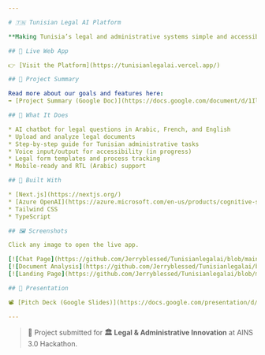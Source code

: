 ```yaml
---

# 🇹🇳 Tunisian Legal AI Platform

**Making Tunisia’s legal and administrative systems simple and accessible for everyone.**

## 🔗 Live Web App

👉 [Visit the Platform](https://tunisianlegalai.vercel.app/)

## 📄 Project Summary

Read more about our goals and features here:
➡️ [Project Summary (Google Doc)](https://docs.google.com/document/d/1IlqsBG9eOy_jiyxOX0swP3TNLrXPPJoWT-JhZG61NHA/edit?usp=sharing)

## 🎯 What It Does

* AI chatbot for legal questions in Arabic, French, and English
* Upload and analyze legal documents
* Step-by-step guide for Tunisian administrative tasks
* Voice input/output for accessibility (in progress)
* Legal form templates and process tracking
* Mobile-ready and RTL (Arabic) support

## 🧠 Built With

* [Next.js](https://nextjs.org/)
* [Azure OpenAI](https://azure.microsoft.com/en-us/products/cognitive-services/openai-service)
* Tailwind CSS
* TypeScript

## 🖼️ Screenshots

Click any image to open the live app.

[![Chat Page](https://github.com/Jerryblessed/Tunisianlegalai/blob/main/images/chat.png?raw=true)](https://tunisianlegalai.vercel.app/)
[![Document Analysis](https://github.com/Jerryblessed/Tunisianlegalai/blob/main/images/documenanalysis.png?raw=true)](https://tunisianlegalai.vercel.app/)
[![Landing Page](https://github.com/Jerryblessed/Tunisianlegalai/blob/main/images/landing.png?raw=true)](https://tunisianlegalai.vercel.app/)

## 🎤 Presentation

📽️ [Pitch Deck (Google Slides)](https://docs.google.com/presentation/d/1txSdRdxbKmSOcF0uDWuYQN9R_yCJPmF42pH8jDpC2y8/edit?usp=sharing)

---
```


> 🔧 Project submitted for **🏛️ Legal & Administrative Innovation** at AINS 3.0 Hackathon.

